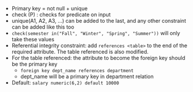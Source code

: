 - Primary key = not null + unique
- check (P) : checks for predicate on input
- unique(A1, A2, A3, ...) can be added to the last, and any other constraint can be added like this too
- `check(semester in("Fall", "Winter", "Spring", "Summer"))` will only take these values
- Referential integrity constraint: add `references <table>` to the end of the required attribute. The table referenced is also modified.
- For the table referenced: the attribute to become the foreign key should be the primary key
	- `foreign key dept_name references department`
	- dept_name will be a primary key in department relation
- Default: `salary numeric(6,2) default 10000`

